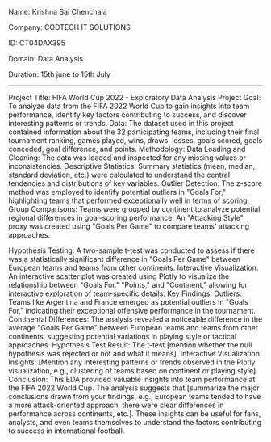 Name: Krishna Sai Chenchala               
                                                                  
Company: CODTECH IT SOLUTIONS                                          

ID: CT04DAX395                                               

Domain: Data Analysis                                                 

Duration: 15th june to 15th July                                        



----------------------------------------------------------------------------------------------------------------------------------------------------------------------------------------

Project Title: FIFA World Cup 2022 - Exploratory Data Analysis
Project Goal:
To analyze data from the FIFA 2022 World Cup to gain insights into team performance, identify key factors contributing to success, and discover interesting patterns or trends.
Data:
The dataset used in this project contained information about the 32 participating teams, including their final tournament ranking, games played, wins, draws, losses, goals scored, goals conceded, goal difference, and points.
Methodology:
Data Loading and Cleaning:
The data was loaded and inspected for any missing values or inconsistencies.
Descriptive Statistics:
Summary statistics (mean, median, standard deviation, etc.) were calculated to understand the central tendencies and distributions of key variables.
Outlier Detection:
The z-score method was employed to identify potential outliers in "Goals For," highlighting teams that performed exceptionally well in terms of scoring.
Group Comparisons:
Teams were grouped by continent to analyze potential regional differences in goal-scoring performance.
An "Attacking Style" proxy was created using "Goals Per Game" to compare teams' attacking approaches.

Hypothesis Testing:
A two-sample t-test was conducted to assess if there was a statistically significant difference in "Goals Per Game" between European teams and teams from other continents.
Interactive Visualization:
An interactive scatter plot was created using Plotly to visualize the relationship between "Goals For," "Points," and "Continent," allowing for interactive exploration of team-specific details.
Key Findings:
Outliers:   Teams like Argentina and France emerged as potential outliers in "Goals For," indicating their exceptional offensive performance in the tournament.
Continental Differences:  The analysis revealed a noticeable difference in the average "Goals Per Game" between European teams and teams from other continents, suggesting potential variations in playing style or tactical approaches.
Hypothesis Test Result: The t-test [mention whether the null hypothesis was rejected or not and what it means].
Interactive Visualization Insights: [Mention any interesting patterns or trends observed in the Plotly visualization, e.g., clustering of teams based on continent or playing style].
Conclusion:
This EDA provided valuable insights into team performance at the FIFA 2022 World Cup. The analysis suggests that [summarize the major conclusions drawn from your findings, e.g., European teams tended to have a more attack-oriented approach, there were clear differences in performance across continents, etc.]. These insights can be useful for fans, analysts, and even teams themselves to understand the factors contributing to success in international football.


